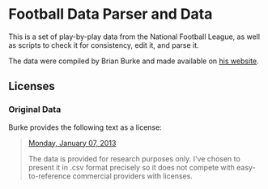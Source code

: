 # Football Data Parser and Data

This is a set of play-by-play data from the National Football League, as well
as scripts to check it for consistency, edit it, and parse it.

The data were compiled by Brian Burke and made available on
[his website](http://www.advancednflstats.com/2010/04/play-by-play-data.html).

## Licenses

### Original Data

Burke provides the following text as a license:

> [Monday, January 07, 2013](http://www.advancednflstats.com/2010/04/play-by-play-data.html?showComment=1357609494867#c7108589146909838552)
> 
> The data is provided for research purposes only. I've chosen to present it in
> .csv format precisely so it does not compete with easy-to-reference commercial
> providers with licenses.
